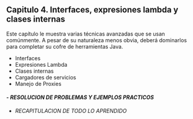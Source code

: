 ## Capitulo 4. Interfaces, expresiones lambda y clases internas

Este capítulo le muestra varias técnicas avanzadas que se usan comúnmente. A pesar de su naturaleza menos obvia, deberá dominarlos para completar su cofre de herramientas Java.

- Interfaces
- Expresiones Lambda
- Clases internas
- Cargadores de servicios
- Manejo de Proxies

#### - *RESOLUCION DE PROBLEMAS Y EJEMPLOS PRACTICOS*
- *RECAPITULACION DE TODO LO APRENDIDO*